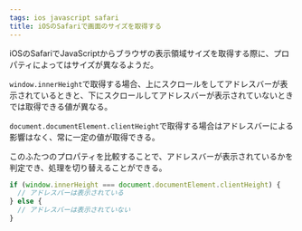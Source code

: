 ```yaml
---
tags: ios javascript safari
title: iOSのSafariで画面のサイズを取得する
---
```

iOSのSafariでJavaScriptからブラウザの表示領域サイズを取得する際に、プロパティによってはサイズが異なるようだ。

`window.innerHeight`で取得する場合、上にスクロールをしてアドレスバーが表示されているときと、下にスクロールしてアドレスバーが表示されていないときでは取得できる値が異なる。

`document.documentElement.clientHeight`で取得する場合はアドレスバーによる影響はなく、常に一定の値が取得できる。

このふたつのプロパティを比較することで、アドレスバーが表示されているかを判定でき、処理を切り替えることができる。

```js
if (window.innerHeight === document.documentElement.clientHeight) {
  // アドレスバーは表示されている
} else {
  // アドレスバーは表示されていない
}
```
